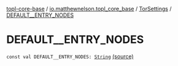[topl-core-base](../../index.md) / [io.matthewnelson.topl_core_base](../index.md) / [TorSettings](index.md) / [DEFAULT__ENTRY_NODES](./-d-e-f-a-u-l-t__-e-n-t-r-y_-n-o-d-e-s.md)

# DEFAULT__ENTRY_NODES

`const val DEFAULT__ENTRY_NODES: `[`String`](https://kotlinlang.org/api/latest/jvm/stdlib/kotlin/-string/index.html) [(source)](https://github.com/05nelsonm/TorOnionProxyLibrary-Android/blob/master/topl-core-base/src/main/java/io/matthewnelson/topl_core_base/TorSettings.kt#L70)